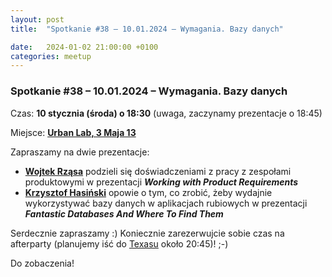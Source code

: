 ```yaml
---
layout: post
title:  "Spotkanie #38 – 10.01.2024 – Wymagania. Bazy danych"

date:   2024-01-02 21:00:00 +0100
categories: meetup
---
```


### Spotkanie #38 – 10.01.2024 – Wymagania. Bazy danych

Czas: **10 stycznia (środa) o 18:30** (uwaga, zaczynamy prezentacje o 18:45) 

Miejsce: **[Urban Lab, 3 Maja 13](https://goo.gl/maps/xfBVTXEWcyR3U9XcA)**

Zapraszamy na dwie prezentacje:

* **[Wojtek Rząsa](https://twitter.com/wrzasa)** podzieli się doświadczeniami z pracy z zespołami produktowymi w prezentacji **_Working with Product Requirements_**
* **[Krzysztof Hasiński](https://www.linkedin.com/in/khasinski/)** opowie o tym, co zrobić, żeby wydajnie wykorzystywać bazy danych w aplikacjach rubiowych w prezentacji **_Fantastic Databases And Where To Find Them_**

Serdecznie zapraszamy :) Koniecznie zarezerwujcie sobie czas na afterparty (planujemy iść do [Texasu](https://texas.rzeszow.pl/) około 20:45)! ;-)

Do zobaczenia!
